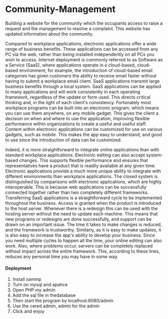 # Community-Management

Building a website for the community which the occupants access to raise a request and the management to resolve a complaint. This website has updated information about the community.

Compared to workplace applications, electronic applications offer a wide range of business benefits. These applications can be accessed from any PC via the web, rather than being installed independently on all PCs you wish to access. Internet deployment is commonly referred to as Software as a Service (SaaS), where applications operate in a cloud-based, cloud-based environment; for example, the introduction of cloud-based email categories has given customers the ability to receive email faster without having to submit a workplace email client. SaaS applications transmit large business benefits through a local system. SaaS applications can be applied to many applications and will work consistently in each operating framework, regardless of the update or form used. This directs critical thinking and, in the light of each client's consistency. Fortunately most workplace programs can be built into an electronic program, which means you can use them anywhere, on any mobile gadget. This gives the client a decision on when and where to use the application, improving flexible performance within organizations to create a useful and useful staff. Content within electronic applications can be customized for use on various gadgets, such as mobile. This makes the app easy to understand, and good to use since the introduction of data can be customized. 

Indeed, it is more straightforward to integrate online applications than with standard workplace applications. Electronic editing can also accept system-based changes. This supports flexible performance and ensures that representatives have a product that is readily available at any given time. Electronic applications provide a much more unique ability to integrate with different environments than workplace applications. The closed system is distinguished by comparisons with electronic applications, which are highly interoperable. This is because web applications can be successfully connected together rather than two completely different frameworks. Transferring SaaS applications is a straightforward cycle to be implemented throughout the business. Access is granted when the product is introduced to the host server. Whenever there is a redesign this can be used with the hosting server without the need to update each machine. This means that new programs or redesigns are done successfully, and support can be drawn on an important issue. The time it takes to make changes is reduced, and the framework is trustworthy. Similarly, as it is easy to make updates, it is also easy to increase the app's ability to develop your business. Since you need multiple cycles to happen all the time, your online editing can also work. Also, where problems occur, servers can be completely replaced without impact across the entire framework. This, according to these lines, reduces any personal time you may have in some way.
#### Deployment
1.	Install xammp
2.	Turn on mysql and apahce
3.	Open PHP my admin
4.	Add the sql file in thedatabase
5.	Then start the program by localhost:8080/admin
6.	Use the cered  admin, admin for the admin
7.	Click and enjoy
